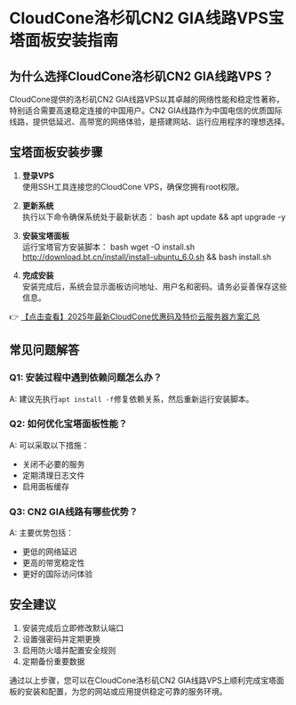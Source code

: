 # CloudCone洛杉矶CN2 GIA线路VPS宝塔面板安装指南

## 为什么选择CloudCone洛杉矶CN2 GIA线路VPS？

CloudCone提供的洛杉矶CN2 GIA线路VPS以其卓越的网络性能和稳定性著称，特别适合需要高速稳定连接的中国用户。CN2 GIA线路作为中国电信的优质国际线路，提供低延迟、高带宽的网络体验，是搭建网站、运行应用程序的理想选择。

## 宝塔面板安装步骤

1. **登录VPS**  
   使用SSH工具连接您的CloudCone VPS，确保您拥有root权限。

2. **更新系统**  
   执行以下命令确保系统处于最新状态：
   bash
   apt update && apt upgrade -y
   

3. **安装宝塔面板**  
   运行宝塔官方安装脚本：
   bash
   wget -O install.sh http://download.bt.cn/install/install-ubuntu_6.0.sh && bash install.sh
   

4. **完成安装**  
   安装完成后，系统会显示面板访问地址、用户名和密码。请务必妥善保存这些信息。

👉 [【点击查看】2025年最新CloudCone优惠码及特价云服务器方案汇总](https://bit.ly/Cloudcone)

## 常见问题解答

### Q1: 安装过程中遇到依赖问题怎么办？
A: 建议先执行`apt install -f`修复依赖关系，然后重新运行安装脚本。

### Q2: 如何优化宝塔面板性能？
A: 可以采取以下措施：
- 关闭不必要的服务
- 定期清理日志文件
- 启用面板缓存

### Q3: CN2 GIA线路有哪些优势？
A: 主要优势包括：
- 更低的网络延迟
- 更高的带宽稳定性
- 更好的国际访问体验

## 安全建议

1. 安装完成后立即修改默认端口
2. 设置强密码并定期更换
3. 启用防火墙并配置安全规则
4. 定期备份重要数据

通过以上步骤，您可以在CloudCone洛杉矶CN2 GIA线路VPS上顺利完成宝塔面板的安装和配置，为您的网站或应用提供稳定可靠的服务环境。